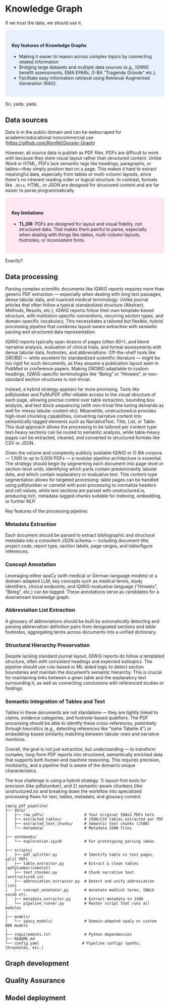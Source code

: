 # Knowledge Graph

If we trust the data, we should use it.

<style>
div.blue {
  background-color: #e6f0ff;
  border-radius: 5px;
  padding: 20px;
  margin-bottom: 10px; /* adds vertical space below the box */
}
</style>
<div class = "blue">
  <h4>Key features of Knowledge Graphs</h4>
  <ul>
    <li> Making it easier to reason across complex topics by connecting related information</li>
    <li> Bridging large datasets and multiple data sources (e.g., IQWIG benefit assessments, EMA EPARs, G-BA "Tragende Gründe" etc.).</li>
    <li> Facilitate easy information retrieval using Retrieval-Augmented Generation (RAG). </li>
  </ul>
</div>

So, yada, yada.

## Data sources

Data is in the public domain and can be webscraped for academic/educational noncommercial use (https://github.com/RemNil/Dossier-Graph)

However, all source data is publish as PDF files. PDFs are difficult to work with because they store visual layout rather than structured content. Unlike Word or HTML, PDFs lack semantic tags like headings, paragraphs, or tables—they simply position text on a page. This makes it hard to extract meaningful data, especially from tables or multi-column layouts, since there's no inherent reading order or logical structure. In contrast, formats like `.docx`, HTML, or JSON are designed for structured content and are far easier to parse programmatically.

<style>
div.red {
  background-color: #FFE6F0;
  border-radius: 5px;
  padding: 20px;
  margin-bottom: 10px; /* adds vertical space below the box */
}
</style>
<div class = "red">
  <h4>Key limitations</h4>
  <ul>
    <li><strong>TL;DR:</strong> PDFs are designed for layout and visual fidelity, not structured data. That makes them painful to parse, especially when dealing with things like tables, multi-column layouts, footnotes, or inconsistent fonts. </li>
  </ul>
</div>

Exactly?


## Data processing

Parsing complex scientific documents like IQWiG reports requires more than generic PDF extraction — especially when dealing with long text passages, dense tabular data, and nuanced medical terminology. Unlike journal articles that often follow a typical standardized structure (Abstract, Methods, Results, etc.), IQWiG reports follow their own template-based structure, with institution-specific conventions, recurring section types, and domain-specific vocabulary. This necessitates a tailored but flexible, hybrid processing pipeline that combines layout-aware extraction with semantic parsing and structured data representation.

IQWiG reports typically span dozens of pages (often 80+), and blend narrative analysis, evaluation of clinical trials, and formal assessments with dense tabular data, footnotes, and abbreviations. Off-the-shelf tools like GROBID — while excellent for standardized scientific literature — might be too rigid for such documents, as they assume a publication layout seen in PubMed or conference papers. Making GROBID adaptable to custom headings, IQWiG-specific terminologies like “Beleg” or “Hinweis”, or non-standard section structures is non-trivial.

Instead, a hybrid strategy appears far more promising. Tools like pdfplumber and PyMuPDF offer reliable access to the visual structure of each page, allowing precise control over table extraction, bounding box analysis, and text block sequencing (with non-trivial fine tuning demands as well for messy tabular content etc). Meanwhile, unstructured.io provides high-level chunking capabilities, converting narrative content into semantically tagged elements such as NarrativeText, Title, List, or Table. This dual approach allows the processing to be tailored per content type: text-heavy sections can be routed to semantic analysis, while table-heavy pages can be extracted, cleaned, and converted to structured formats like CSV or JSON.

Given the volume and complexity publicly available IQWiG or G-BA corpora — 1,500 to up to 5,000 PDFs — a modular pipeline architecture is essential. The strategy should begin by segmenting each document into page-level or section-level units, identifying which parts contain predominantly tabular data, and which contain explanatory or evaluative text. This content-type segmentation allows for targeted processing: table pages can be handled using pdfplumber or camelot with post-processing to normalize headers and cell values, while text sections are parsed with unstructured.io, producing rich, metadata-tagged chunks suitable for indexing, embedding, or further NLP.

Key features of the processing pipeline:

### Metadata Extraction

Each document should be parsed to extract bibliographic and structural metadata into a consistent JSON schema — including document title, project code, report type, section labels, page ranges, and table/figure references.

### Concept Annotation

Leveraging either spaCy (with medical or German-language models) or a domain-adapted LLM, key concepts such as medical terms, study identifiers, clinical endpoints, and IQWiG-evaluative language ("Hinweis", "Beleg", etc.) can be tagged. These annotations serve as candidates for a downstream knowledge graph.

### Abbreviation List Extraction

A glossary of abbreviations should be built by automatically detecting and parsing abbreviation-definition pairs from designated sections and table footnotes, aggregating terms across documents into a unified dictionary.

### Structural Hierarchy Preservation

Despite lacking standard journal layout, IQWiG reports do follow a templated structure, often with consistent headings and expected subtopics. The pipeline should use rule-based or ML-aided logic to detect section boundaries and maintain the document’s semantic hierarchy. This is crucial for maintaining links between a given table and the explanatory text surrounding it, as well as connecting conclusions with referenced studies or findings.

### Semantic Integration of Tables and Text

Tables in these documents are not standalone — they are tightly linked to claims, evidence categories, and footnote-based qualifiers. The PDF processing should be able to identify these cross-references, potentially through heuristics (e.g., detecting references like “siehe Tabelle 4”) or embedding-based similarity matching between tabular rows and narrative mentions.

Overall, the goal is not just extraction, but understanding — to transform complex, long-form PDF reports into structured, semantically enriched data that supports both human and machine reasoning. This requires precision, modularity, and a pipeline that is aware of the domain’s unique characteristics.

The true challenge is using a hybrid strategy: 1) layout-first tools for precision (like pdfplumber), and 2) semantic-aware chunkers (like unstructured.io) and breaking down the worklfow into specialized processing flows for text, tables, metadata, and glossary content.

```plaintext
iqwig_pdf_pipeline/
├── data/
│   ├── raw_pdfs/                  # Your original IQWiG PDFs here
│   ├── extracted_tables/          # JSON/CSV tables extracted per PDF
│   ├── extracted_text_chunks/     # Semantic text chunks (JSON)
│   └── metadata/                  # Metadata JSON files
│
├── notebooks/
│   └── exploration.ipynb          # For prototyping parsing ideas
│
├── scripts/
│   ├── pdf_splitter.py            # Identify table vs text pages, split PDFs
│   ├── table_extractor.py         # Extract & clean tables (pdfplumber/camelot)
│   ├── text_chunker.py            # Chunk narrative text (unstructured.io)
│   ├── abbreviation_extractor.py  # Detect and unify abbreviation lists
│   ├── concept_annotator.py       # Annotate medical terms, IQWiG vocab etc.
│   ├── metadata_extractor.py      # Extract metadata to JSON
│   └── pipeline_runner.py         # Master script that runs all modules
│
├── models/
│   └── spacy_models/              # Domain-adapted spaCy or custom NER models
│
├── requirements.txt               # Python dependencies
├── README.md
└── config.yaml                   # Pipeline configs (paths, thresholds, etc.)
```

## Graph development

## Quality Assurance

## Model deployment
